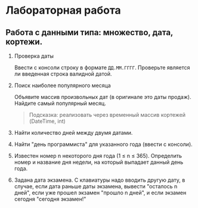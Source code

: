 # Лабораторная работа

## Работа с данными типа: множество, дата, кортежи.

1. Проверка даты

    Ввести с консоли строку в формате `ДД.ММ.ГГГГ`. Проверьте является ли введенная строка валидной датой.

2. Поиск наиболее популярного месяца

    Объявите массив произвольных дат (в оригинале это даты продаж). Найдите самый популярный месяц. 

    >Подсказка: реализовать через временный массив кортежей (DateTime, int)

3. Найти количество дней между двумя датами. 

4. Найти "день программиста" для указанного года (ввести с консоли).

5. Известен номер n некоторого дня года (1 ≤ n ≤ 365). Определить номер и название дня недели, на который
выпадает данный день года.

6. Задана дата экзамена. С клавиатуры надо вводить другую дату, в случае, если дата раньше даты экзамена, вывести "осталось n дней", если уже прошел экзамен "прошло n дней", и если экзамен сегодня "сегодня экзамен!"


